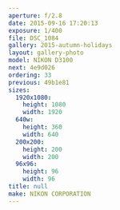 ```yaml
---
aperture: f/2.8
date: 2015-09-16 17:20:13
exposure: 1/400
file: DSC_1084
gallery: 2015-autumn-holidays
layout: gallery-photo
model: NIKON D3100
next: 4e9d026
ordering: 33
previous: 49b1e81
sizes:
  1920x1080:
    height: 1080
    width: 1920
  640w:
    height: 360
    width: 640
  200x200:
    height: 200
    width: 200
  96x96:
    height: 96
    width: 96
title: null
make: NIKON CORPORATION
---
```

